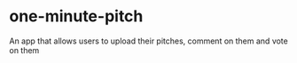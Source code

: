 # one-minute-pitch
An app that allows users to upload their pitches, comment on them and vote on them
